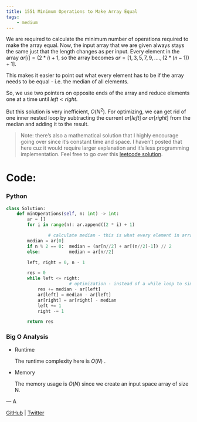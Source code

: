 ```yaml
---
title: 1551 Minimum Operations to Make Array Equal
tags:
    - medium
---
```




We are required to calculate the minimum number of operations required to make the array equal. Now, the input array that we are given always stays the same just that the length changes as per input. Every element in the array $ar[i] = (2*i) + 1$, so the array becomes $ar = [1, 3, 5, 7, 9, ...., (2 *(n - 1)) + 1]$.

This makes it easier to point out what every element has to be if the array needs to be equal - i.e. the median of all elements.

So, we use two pointers on opposite ends of the array and reduce elements one at a time until $left < right$.

But this solution is very inefficient, $O(N^2)$. For optimizing, we can get rid of one inner nested loop by subtracting the current $ar[left]\; or\; ar[right]$ from the median and adding it to the result.

> Note: there’s also a mathematical solution that I highly encourage going over since it’s constant time and space. I haven’t posted that here cuz it would require larger explanation and it’s less programming implementation. Feel free to go over this [leetcode solution](https://leetcode.com/problems/minimum-operations-to-make-array-equal/solutions/1145082/simple-o-1-1-liner-easy-solution-w-explanation-beats-100).
> 

# Code:

### Python

```python
class Solution:
    def minOperations(self, n: int) -> int:
        ar = []
        for i in range(n): ar.append((2 * i) + 1)

				# calculate median - this is what every element in array needs to be
        median = ar[0]
        if n % 2 == 0:  median = (ar[n//2] + ar[(n//2)-1]) // 2
        else:           median = ar[n//2]

        left, right = 0, n - 1

        res = 0
        while left <= right:
						# optimization - instead of a while loop to simulate reducing elements, do subtraction
            res += median - ar[left]       
            ar[left] = median - ar[left]
            ar[right] = ar[right] - median
            left += 1
            right -= 1

        return res
```

### Big O Analysis

- Runtime
    
    The runtime complexity here is $O(N)$ .
    
- Memory
    
    The memory usage is $O(N)$ since we create an input space array of size N.
    

— A

[GitHub](https://github.com/AtharvaKamble) | [Twitter](https://twitter.com/AtharvaKamble07)
